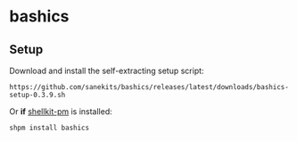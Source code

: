 # bashics

## Setup

Download and install the self-extracting setup script:

    https://github.com/sanekits/bashics/releases/latest/downloads/bashics-setup-0.3.9.sh

Or **if** [shellkit-pm](https://github.com/sanekits/shellkit-pm) is installed:

    shpm install bashics

##
